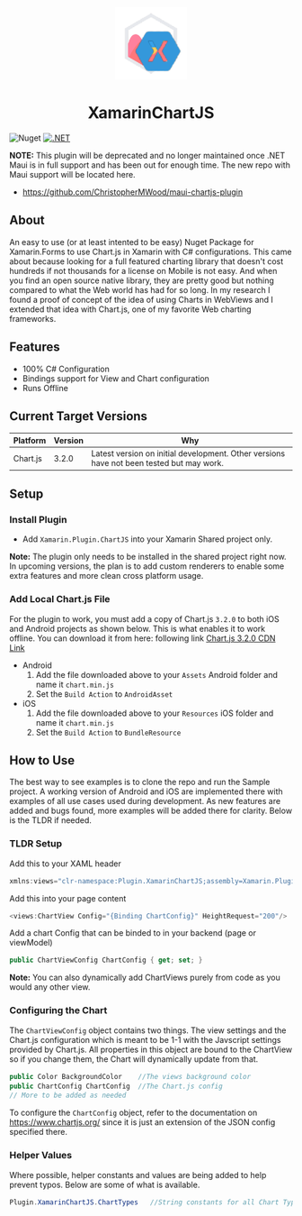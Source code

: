 <div align="center">
  <img width="128" src="./Plugin/icon.png" alt="Plugin Icon">
  <h1 >XamarinChartJS</h1>
</div>

![Nuget](https://img.shields.io/nuget/v/Xamarin.Plugin.ChartJS) 
[![.NET](https://github.com/ChristopherMWood/XamarinChartJSPlugin/actions/workflows/dotnet.yml/badge.svg)](https://github.com/ChristopherMWood/XamarinChartJSPlugin/actions/workflows/dotnet.yml)

**NOTE:** This plugin will be deprecated and no longer maintained once .NET Maui is in full support and has been out for enough time. The new repo with Maui support will be located here.
- https://github.com/ChristopherMWood/maui-chartjs-plugin

## About

An easy to use (or at least intented to be easy) Nuget Package for Xamarin.Forms to use Chart.js in Xamarin with C# configurations. This came about because looking for a full featured charting library that doesn't cost hundreds if not thousands for a license on Mobile is not easy. And when you find an open source native library, they are pretty good but nothing compared to what the Web world has had for so long. In my research I found a proof of concept of the idea of using Charts in WebViews and I extended that idea with Chart.js, one of my favorite Web charting frameworks.

## Features
- 100% C# Configuration
- Bindings support for View and Chart configuration
- Runs Offline

## Current Target Versions
| Platform      | Version       | Why          |
| ------------- | ------------- | -------------
| Chart.js      | 3.2.0         | Latest version on initial development. Other versions have not been tested but may work. |

## Setup

### Install Plugin
- Add ```Xamarin.Plugin.ChartJS``` into your Xamarin Shared project only. 

**Note:** The plugin only needs to be installed in the shared project right now. In upcoming versions, the plan is to add custom renderers to enable some extra features and more clean cross platform usage.

### Add Local Chart.js File
For the plugin to work, you must add a copy of Chart.js ```3.2.0``` to both iOS and Android projects as shown below. This is what enables it to work offline.
You can download it from here: following link [Chart.js 3.2.0 CDN Link](https://cdnjs.cloudflare.com/ajax/libs/Chart.js/3.2.0/chart.min.js)

- Android
  1. Add the file downloaded above to your ```Assets``` Android folder and name it ```chart.min.js```
  2. Set the ```Build Action``` to ```AndroidAsset```
- iOS
  1. Add the file downloaded above to your ```Resources``` iOS folder and name it ```chart.min.js```
  2. Set the ```Build Action``` to ```BundleResource```

## How to Use
The best way to see examples is to clone the repo and run the Sample project. A working version of Android and iOS are implemented there with examples of all use cases used during development. As new features are added and bugs found, more examples will be added there for clarity. Below is the TLDR if needed.

### TLDR Setup
Add this to your XAML header
```cs
xmlns:views="clr-namespace:Plugin.XamarinChartJS;assembly=Xamarin.Plugin.ChartJS"
```
Add this into your page content
```cs
<views:ChartView Config="{Binding ChartConfig}" HeightRequest="200"/>
```
Add a chart Config that can be binded to in your backend (page or viewModel)
```cs
public ChartViewConfig ChartConfig { get; set; }
```

**Note:** You can also dynamically add ChartViews purely from code as you would any other view.

### Configuring the Chart
The ```ChartViewConfig``` object contains two things. The view settings and the Chart.js configuration which is meant to be 1-1 with the Javscript settings provided by Chart.js. All properties in this object are bound to the ChartView so if you change them, the Chart will dynamically update from that.
```cs
public Color BackgroundColor    //The views background color
public ChartConfig ChartConfig  //The Chart.js config
// More to be added as needed
```
To configure the ```ChartConfig``` object, refer to the documentation on https://www.chartjs.org/ since it is just an extension of the JSON config specified there.

### Helper Values
Where possible, helper constants and values are being added to help prevent typos. Below are some of what is available.
```cs
Plugin.XamarinChartJS.ChartTypes   //String constants for all Chart Types (line, bar, etc...)
```
